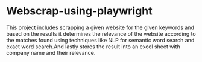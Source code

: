 # Webscrap-using-playwright
This project includes scrapping a given website for the given keywords and based on the results it determines the relevance of the website according to the matches found using techniques like NLP for semantic word search and exact word search.And lastly stores the result into an excel sheet with company name and their relevance.
